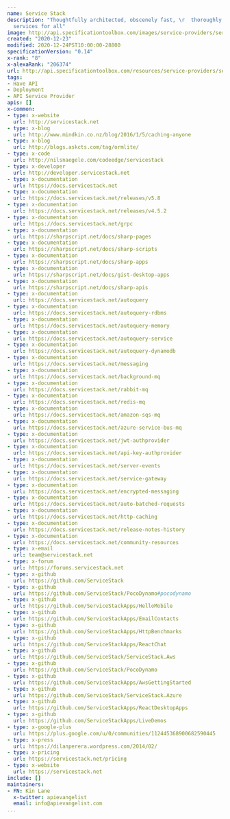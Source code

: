 ```yaml
---
name: Service Stack
description: "Thoughtfully architected, obscenely fast, \r  thoroughly enjoyable web
  services for all"
image: http://api.specificationtoolbox.com/images/service-providers/service-stack.jpg
created: "2020-12-23"
modified: 2020-12-24PST10:00:00-28800
specificationVersion: "0.14"
x-rank: "8"
x-alexaRank: "206374"
url: http://api.specificationtoolbox.com/resources/service-providers/service-stack/
tags:
- Have API
- Deployment
- API Service Provider
apis: []
x-common:
- type: x-website
  url: http://servicestack.net
- type: x-blog
  url: http://www.mindkin.co.nz/blog/2016/1/5/caching-anyone
- type: x-blog
  url: http://blogs.askcts.com/tag/ormlite/
- type: x-code
  url: http://nilsnaegele.com/codeedge/servicestack
- type: x-developer
  url: http://developer.servicestack.net
- type: x-documentation
  url: https://docs.servicestack.net
- type: x-documentation
  url: https://docs.servicestack.net/releases/v5.8
- type: x-documentation
  url: https://docs.servicestack.net/releases/v4.5.2
- type: x-documentation
  url: https://docs.servicestack.net/grpc
- type: x-documentation
  url: https://sharpscript.net/docs/sharp-pages
- type: x-documentation
  url: https://sharpscript.net/docs/sharp-scripts
- type: x-documentation
  url: https://sharpscript.net/docs/sharp-apps
- type: x-documentation
  url: https://sharpscript.net/docs/gist-desktop-apps
- type: x-documentation
  url: https://sharpscript.net/docs/sharp-apis
- type: x-documentation
  url: https://docs.servicestack.net/autoquery
- type: x-documentation
  url: https://docs.servicestack.net/autoquery-rdbms
- type: x-documentation
  url: https://docs.servicestack.net/autoquery-memory
- type: x-documentation
  url: https://docs.servicestack.net/autoquery-service
- type: x-documentation
  url: https://docs.servicestack.net/autoquery-dynamodb
- type: x-documentation
  url: https://docs.servicestack.net/messaging
- type: x-documentation
  url: https://docs.servicestack.net/background-mq
- type: x-documentation
  url: https://docs.servicestack.net/rabbit-mq
- type: x-documentation
  url: https://docs.servicestack.net/redis-mq
- type: x-documentation
  url: https://docs.servicestack.net/amazon-sqs-mq
- type: x-documentation
  url: https://docs.servicestack.net/azure-service-bus-mq
- type: x-documentation
  url: https://docs.servicestack.net/jwt-authprovider
- type: x-documentation
  url: https://docs.servicestack.net/api-key-authprovider
- type: x-documentation
  url: https://docs.servicestack.net/server-events
- type: x-documentation
  url: https://docs.servicestack.net/service-gateway
- type: x-documentation
  url: https://docs.servicestack.net/encrypted-messaging
- type: x-documentation
  url: https://docs.servicestack.net/auto-batched-requests
- type: x-documentation
  url: https://docs.servicestack.net/http-caching
- type: x-documentation
  url: https://docs.servicestack.net/release-notes-history
- type: x-documentation
  url: https://docs.servicestack.net/community-resources
- type: x-email
  url: team@servicestack.net
- type: x-forum
  url: https://forums.servicestack.net
- type: x-github
  url: https://github.com/ServiceStack
- type: x-github
  url: https://github.com/ServiceStack/PocoDynamo#pocodynamo
- type: x-github
  url: https://github.com/ServiceStackApps/HelloMobile
- type: x-github
  url: https://github.com/ServiceStackApps/EmailContacts
- type: x-github
  url: https://github.com/ServiceStackApps/HttpBenchmarks
- type: x-github
  url: https://github.com/ServiceStackApps/ReactChat
- type: x-github
  url: https://github.com/ServiceStack/ServiceStack.Aws
- type: x-github
  url: https://github.com/ServiceStack/PocoDynamo
- type: x-github
  url: https://github.com/ServiceStackApps/AwsGettingStarted
- type: x-github
  url: https://github.com/ServiceStack/ServiceStack.Azure
- type: x-github
  url: https://github.com/ServiceStackApps/ReactDesktopApps
- type: x-github
  url: https://github.com/ServiceStackApps/LiveDemos
- type: x-google-plus
  url: https://plus.google.com/u/0/communities/112445368900682590445
- type: x-press
  url: https://dilanperera.wordpress.com/2014/02/
- type: x-pricing
  url: https://servicestack.net/pricing
- type: x-website
  url: https://servicestack.net
include: []
maintainers:
- FN: Kin Lane
  x-twitter: apievangelist
  email: info@apievangelist.com
...
```

